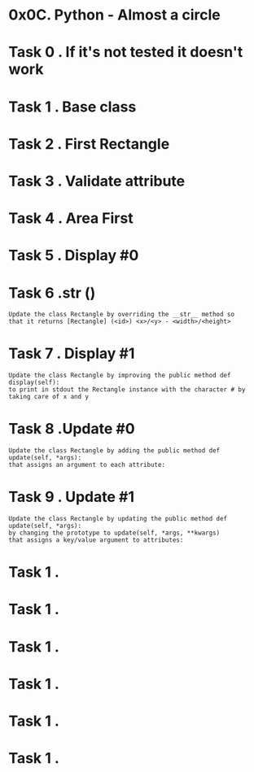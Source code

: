 # 0x0C. Python - Almost a circle
# Task 0 . If it's not tested it doesn't work
# Task 1 . Base class
# Task 2 . First Rectangle
# Task 3 . Validate attribute
# Task 4 . Area First
# Task 5 . Display #0
# Task 6 .__str__ ()
    Update the class Rectangle by overriding the __str__ method so
    that it returns [Rectangle] (<id>) <x>/<y> - <width>/<height>
# Task 7 . Display #1
    Update the class Rectangle by improving the public method def display(self):
    to print in stdout the Rectangle instance with the character # by taking care of x and y
# Task 8 .Update #0
    Update the class Rectangle by adding the public method def update(self, *args): 
    that assigns an argument to each attribute:
# Task 9 . Update #1
    Update the class Rectangle by updating the public method def update(self, *args):
    by changing the prototype to update(self, *args, **kwargs)
    that assigns a key/value argument to attributes:
# Task 1 .
# Task 1 .
# Task 1 .
# Task 1 .
# Task 1 .
# Task 1 .
